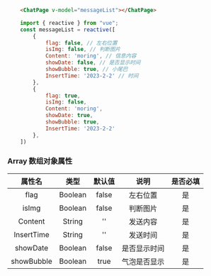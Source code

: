 ```html
	<ChatPage v-model="messageList"></ChatPage>
```

```js
	import { reactive } from "vue";
	const messageList = reactive([
		{
			flag: false, // 左右位置
			isImg: false, // 判断图片
			Content: 'moring', // 信息内容
			showDate: false, // 是否显示时间
			showBubble: true, // 小尾巴
			InsertTime: '2023-2-2' // 时间
		},
		{
			flag: true, 
			isImg: false,
			Content: 'moring', 
			showDate: true, 
			showBubble: true, 
			InsertTime: '2023-2-2'
		},
	])
```

### Array 数组对象属性

|属性名			|类型	| 默认值|说明	| 是否必填	| 
|:-:			|:-:	|:-:	|:-:	|:-:	|
|flag		|Boolean	| false | 左右位置 | 是 |
|isImg	|Boolean	| false | 判断图片 | 是
|Content|String	| '' | 发送内容 | 是
|InsertTime|String	| '' |发送时间 | 是
|showDate|Boolean	| false | 是否显示时间 | 是
|showBubble|Boolean	| true | 气泡是否显示 | 是


